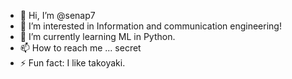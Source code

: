 - 👋 Hi, I’m @senap7
- 👀 I’m interested in Information and communication engineering!
- 🌱 I’m currently learning ML in Python.
- 📫 How to reach me ... secret
- ⚡ Fun fact: I like takoyaki.

<!---
senap7/senap7 is a ✨ special ✨ repository because its `README.md` (this file) appears on your GitHub profile.
You can click the Preview link to take a look at your changes.
--->
